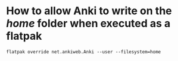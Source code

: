 # How to allow Anki to write on the *home* folder when executed as a flatpak

``
flatpak override net.ankiweb.Anki --user --filesystem=home
``
